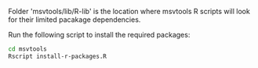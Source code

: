 
Folder 'msvtools/lib/R-lib' is the location where
msvtools R scripts will look for their limited pacakage dependencies.

Run the following script to install the required packages:

```sh
cd msvtools
Rscript install-r-packages.R
```
